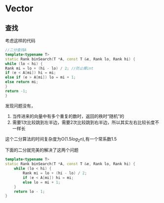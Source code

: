 # Vector

## 查找

考虑这样的代码

```c++
//二分查找A
template<typename T>
static Rank binSearch(T *A, const T &e, Rank lo, Rank hi) {
while (lo < hi) {
Rank mi = lo + (hi - lo) / 2; //防止爆int
if (e < A[mi]) hi = mi;
else if (e > A[mi]) lo = mi + 1;
else return mi;
}
return -1;
} 
```

发现问题没有，

1. 当传进来的向量中有多个重复的数时，返回的秩时“随机”的
2. 需要1次比较跳到左半边，需要2次比较跳到右半边，所以其实左右比较长度不一样长

这个二分算法的时间复杂度为O($1.5log_2n$),有一个常系数1.5

下面的二分就完美的解决了这两个问题

```c++
template<typename T>
static Rank binSearch(T *A, const T &e, Rank lo, Rank hi) {
    while (lo < hi) {
        Rank mi = lo + (hi - lo) / 2;
        if (e < A[mi]) hi = mi;
        else lo = mi + 1;
    }
    return lo - 1;
}
```

